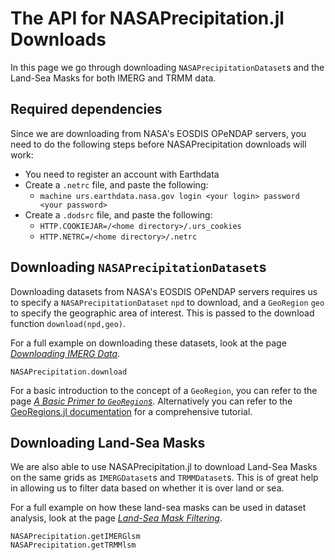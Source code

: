 # The API for NASAPrecipitation.jl Downloads

In this page we go through downloading `NASAPrecipitationDataset`s and the Land-Sea Masks for both IMERG and TRMM data.

## Required dependencies

Since we are downloading from NASA's EOSDIS OPeNDAP servers, you need to do the following steps before NASAPrecipitation downloads will work:
* You need to register an account with Earthdata
* Create a `.netrc` file, and paste the following:
  * `machine urs.earthdata.nasa.gov login <your login> password <your password>`
* Create a `.dodsrc` file, and paste the following:
  * `HTTP.COOKIEJAR=/<home directory>/.urs_cookies`
  * `HTTP.NETRC=/<home directory>/.netrc`

## Downloading `NASAPrecipitationDataset`s

Downloading datasets from NASA's EOSDIS OPeNDAP servers requires us to specify a `NASAPrecipitationDataset` `npd` to download, and a `GeoRegion` `geo` to specify the geographic area of interest.  This is passed to the download function `download(npd,geo)`.

For a full example on downloading these datasets, look at the page *[Downloading IMERG Data](examples/download.md)*.

```@docs
NASAPrecipitation.download
```

For a basic introduction to the concept of a `GeoRegion`, you can refer to the page *[A Basic Primer to `GeoRegion`s](georegions/basics.md)*.  Alternatively you can refer to the [GeoRegions.jl documentation](https://juliaclimate.github.io/GeoRegions.jl/dev/index.html) for a comprehensive tutorial.

## Downloading Land-Sea Masks

We are also able to use NASAPrecipitation.jl to download Land-Sea Masks on the same grids as `IMERGDataset`s and `TRMMDataset`s.  This is of great help in allowing us to filter data based on whether it is over land or sea.

For a full example on how these land-sea masks can be used in dataset analysis, look at the page *[Land-Sea Mask Filtering](examples/landseamask.md)*.

```@docs
NASAPrecipitation.getIMERGlsm
NASAPrecipitation.getTRMMlsm
```
